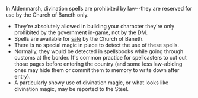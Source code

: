 In Aldenmarsh, divination spells are prohibited by law--they are reserved for use by the Church of Baneth only. 
- They're absolutely allowed in building your character they're only prohibited by the government in-game, not by the DM.
- Spells are available for [sale](spell_sales.md) by the Church of Baneth.
- There is no special magic in place to detect the use of these spells. 
- Normally, they would be detected in spellsbooks while going through customs at the border. It's common practice for spellcasters to cut out those pages before entering the country (and some less law-abiding ones may hide them or commit them to memory to write down after entry).
- A particularly showy use of divination magic, or what looks like divination magic, may be reported to the Steel.
